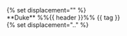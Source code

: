 <div class="indented">
<div class="indented border">
<panel type="seamless" {{ status }} no-close>
{% set displacement="" %}
<div slot="header"><md>**Duke** %%{{ header }}%% <span class="badge rounded-pill bg-secondary">{{ tag }}</span></md></div>
{% set displacement=".." %}
<include src="{{ displacement }}/book/projectDuke/{{ fragment }}" />
</panel>

</div>
</div>
